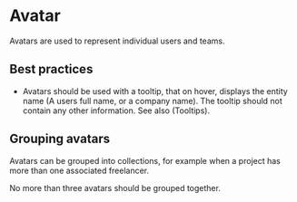 # Avatar

Avatars are used to represent individual users and teams.

## Best practices

- Avatars should be used with a tooltip, that on hover, displays the entity name (A users full name, or a company name). The tooltip should not contain any other information. See also (Tooltips).

## Grouping avatars

Avatars can be grouped into collections, for example when a project has more than one associated freelancer.

No more than three avatars should be grouped together.
